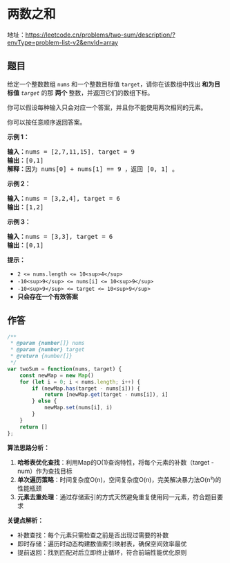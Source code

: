 # 两数之和

地址：https://leetcode.cn/problems/two-sum/description/?envType=problem-list-v2&envId=array

## 题目



给定一个整数数组 `nums` 和一个整数目标值 `target`，请你在该数组中找出 **和为目标值** *`target`*  的那 **两个** 整数，并返回它们的数组下标。

你可以假设每种输入只会对应一个答案，并且你不能使用两次相同的元素。

你可以按任意顺序返回答案。

**示例 1：**

<pre><strong>输入：</strong>nums = [2,7,11,15], target = 9
<strong>输出：</strong>[0,1]
<strong>解释：</strong>因为 nums[0] + nums[1] == 9 ，返回 [0, 1] 。
</pre>

**示例 2：**

<pre><strong>输入：</strong>nums = [3,2,4], target = 6
<strong>输出：</strong>[1,2]
</pre>

**示例 3：**

<pre><strong>输入：</strong>nums = [3,3], target = 6
<strong>输出：</strong>[0,1]
</pre>

**提示：**

* `2 <= nums.length <= 10<sup>4</sup>`
* `-10<sup>9</sup> <= nums[i] <= 10<sup>9</sup>`
* `-10<sup>9</sup> <= target <= 10<sup>9</sup>`
* **只会存在一个有效答案**

## 作答

```js
/**
 * @param {number[]} nums
 * @param {number} target
 * @return {number[]}
 */
var twoSum = function(nums, target) {
    const newMap = new Map()
    for (let i = 0; i < nums.length; i++) {
        if (newMap.has(target - nums[i])) {
            return [newMap.get(target - nums[i]), i]
        } else {
            newMap.set(nums[i], i)
        }
    }
    return []
};
```

**算法思路分析：**

1. **哈希表优化查找**：利用Map的O(1)查询特性，将每个元素的补数（target - num）作为查找目标
2. **单次遍历策略**：时间复杂度O(n)，空间复杂度O(n)，完美解决暴力法O(n²)的性能瓶颈
3. **元素去重处理**：通过存储索引的方式天然避免重复使用同一元素，符合题目要求

**关键点解析：**

* 补数查找：每个元素只需检查之前是否出现过需要的补数
* 即时存储：遍历时动态构建数值索引映射表，确保空间效率最优
* 提前返回：找到匹配对后立即终止循环，符合前端性能优化原则
